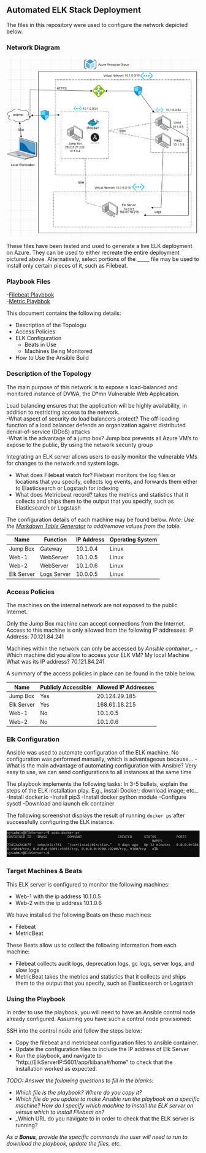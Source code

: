 ## Automated ELK Stack Deployment

The files in this repository were used to configure the network depicted below.

### Network Diagram
![Diagrams](./diagrams/Network-Diagram1.png)


These files have been tested and used to generate a live ELK deployment on Azure. They can be used to either recreate the entire deployment pictured above. Alternatively, select portions of the _____ file may be used to install only certain pieces of it, such as Filebeat.

### Playbook Files
-[Filebeat Playbbok](./ansible/filebeat-playbook.yml)<br>
-[Metric Playbbok](./ansible/metric-playbook.yml)<br>


This document contains the following details:
- Description of the Topologu
- Access Policies
- ELK Configuration
  - Beats in Use
  - Machines Being Monitored
- How to Use the Ansible Build


### Description of the Topology

The main purpose of this network is to expose a load-balanced and monitored instance of DVWA, the D*mn Vulnerable Web Application.

Load balancing ensures that the application will be highly availability, in addition to restricting access to the network. <br>
-What aspect of security do load balancers protect? The off-loading function of a load balancer defends an organization against distributed denial-of-service (DDoS) attacks  <br>
-What is the advantage of a jump box? Jump box prevents all Azure VM’s to expose to the public, By using the network security group  <br>

Integrating an ELK server allows users to easily monitor the vulnerable VMs for changes to the network and system logs.  <br>
- What does Filebeat watch for?  Filebeat monitors the log files or locations that you specify, collects log events, and forwards them either to Elasticsearch or Logstash for indexing <br>
- What does Metricbeat record? takes the metrics and statistics that it collects and ships them to the output that you specify, such as Elasticsearch or Logstash  <br>

The configuration details of each machine may be found below.
_Note: Use the [Markdown Table Generator](http://www.tablesgenerator.com/markdown_tables) to add/remove values from the table_.

| Name      | Function   | IP Address | Operating System |
|-----------|------------|------------|------------------|
| Jump Box  | Gateway    | 10.1.0.4   | Linux            |
| Web-1     | WebServer  | 10.1.0.5   | Linux            |
| Web-2     | WebServer  | 10.1.0.6   | Linux            |
| Elk Server| Logs Server| 10.0.0.5   | Linux            |

### Access Policies

The machines on the internal network are not exposed to the public Internet. 

Only the Jump Box machine can accept connections from the Internet. Access to this machine is only allowed from the following IP addresses:
IP Address: 70.121.84.241

Machines within the network can only be accessed by _Ansible container__.
-Which machine did you allow to access your ELK VM? My local Machine What was its IP address? 70.121.84.241

A summary of the access policies in place can be found in the table below.

| Name       | Publicly Accessible | Allowed IP Addresses |
|------------|---------------------|----------------------|
| Jump Box   | Yes                 | 20.124.29.185        |
| Elk Server | Yes                 | 168.61.18.215        |
| Web-1      | No                  | 10.1.0.5             |
| Web-2      | No                  | 10.1.0.6             |


### Elk Configuration

Ansible was used to automate configuration of the ELK machine. No configuration was performed manually, which is advantageous because...
-What is the main advantage of automating configuration with Ansible? Very easy to use, we can send configurations to all instances at the same time

The playbook implements the following tasks:
In 3-5 bullets, explain the steps of the ELK installation play. E.g., install Docker; download image; etc._
-Install docker.io
-Install pip3
-Install docker python module
-Configure sysctl
-Download and launch elk container


The following screenshot displays the result of running `docker ps` after successfully configuring the ELK instance.

![Docker output](./linux/docker_ps_output.PNG)

### Target Machines & Beats
This ELK server is configured to monitor the following machines:
- Web-1 with the ip address 10.1.0.5
- Web-2 with the ip address 10.1.0.6

We have installed the following Beats on these machines:
- Filebeat
- MetricBeat

These Beats allow us to collect the following information from each machine:
- Filebeat collects audit logs, deprecation logs, gc logs, server logs, and slow logs
- MetricBeat takes the metrics and statistics that it collects and ships them to the output that you specify, such as Elasticsearch or Logstash

### Using the Playbook
In order to use the playbook, you will need to have an Ansible control node already configured. Assuming you have such a control node provisioned: 

SSH into the control node and follow the steps below:
- Copy the filebeat and metricbeat configuration files to ansible container.
- Update the configuration files to include the IP address of Elk Server
- Run the playbook, and navigate to "http://ElkServerIP:5601/app/kibana#/home" to check that the installation worked as expected.

_TODO: Answer the following questions to fill in the blanks:_
- _Which file is the playbook? Where do you copy it?_
- _Which file do you update to make Ansible run the playbook on a specific machine? How do I specify which machine to install the ELK server on versus which to install Filebeat on?_
- _Which URL do you navigate to in order to check that the ELK server is running?

_As a **Bonus**, provide the specific commands the user will need to run to download the playbook, update the files, etc._
